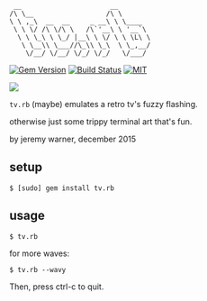 ```
 __                      __
/\ \__                  /\ \
\ \ ,_\  __  __     _ __\ \ \____
 \ \ \/ /\ \/\ \   /\`'__\ \ '__`\
  \ \ \_\ \ \_/ |__\ \ \/ \ \ \L\ \
   \ \__\\ \___//\_\\ \_\  \ \_,__/
    \/__/ \/__/ \/_/ \/_/   \/___/
```


[![Gem Version](https://badge.fury.io/rb/tv.rb.svg)](https://badge.fury.io/rb/tv.rb)
[![Build Status](https://travis-ci.org/jeremywrnr/tv.rb.svg?branch=master)](https://travis-ci.org/jeremywrnr/tv.rb)
[![MIT](https://img.shields.io/npm/l/alt.svg?style=flat)](http://jeremywrnr.com/mit-license)

![](tv.jpg?raw=true)


`tv.rb` (maybe) emulates a retro tv's fuzzy flashing.

otherwise just some trippy terminal art that's fun.

by jeremy warner, december 2015


## setup

    $ [sudo] gem install tv.rb


## usage

    $ tv.rb

for more waves:

    $ tv.rb --wavy

Then, press ctrl-c to quit.

